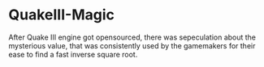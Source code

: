 # QuakeIII-Magic
After Quake III engine got opensourced, there was sepeculation about the mysterious value, that was consistently used by the gamemakers for their ease to find a fast inverse square root. 
